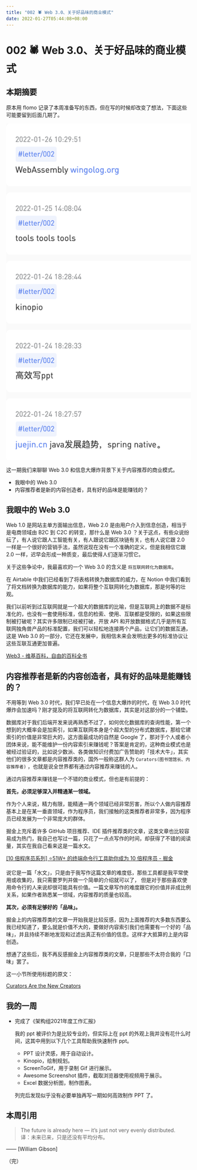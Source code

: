 ```yaml
---
title: "002 🕷 Web 3.0、关于好品味的商业模式"
date: 2022-01-27T05:44:08+08:00
---
```


# 002 🕷 Web 3.0、关于好品味的商业模式

## **本期摘要**

原本用 flomo 记录了本周准备写的东西，但在写的时候却改变了想法，下面这些可能要留到后面几期了。

![flomo](./002/flomo.png)

 这一期我们来聊聊 Web 3.0 和信息大爆炸背景下关于内容推荐的商业模式。

- 我眼中的 Web 3.0
- 内容推荐者是新的内容创造者，具有好的品味是能赚钱的？

## 我眼中的 Web 3.0

Web 1.0 是网站主单方面输出信息，Web 2.0 是由用户介入到信息创造，相当于是电商领域由 B2C 到 C2C 的转变，那什么是 Web 3.0 ？关于这点，有些众说纷纭了，有人说它跟人工智能有关，有人跟说它跟区块链有关，也有人说它跟 2.0 一样是一个很好的营销手法，虽然说现在没有一个准确的定义，但是我相信它跟 2.0 一样，迟早会形成一种质变，最后使得人们逐渐习惯它。

关于这些争论中，我最喜欢的一个 Web 3.0 的含义是 `将互联网转化为数据库`。

在 Airtable 中我们已经看到了将表格转换为数据库的威力，在 Notion 中我们看到了将文档转换为数据库的能力，如果将整个互联网转化为数据库，那是何等的壮观。

我们以前听到过互联网就是一个超大的数据库的比喻，但是互联网上的数据不是标准化的，也没有一套使用标准，信息的检索、使用、互联都是受限的，如果这些限制被打破呢？其实许多限制已经被打破，开放 API 和开放数据格式几乎是所有互联网独角兽产品的标准配置，我们可以轻松地连接两个产品，让它们的数据互通，这是 Web 3.0 的一部分，它还在发展中，我相信未来会发明出更多的标准协议让这些互联互通更加普遍。

[Web3 - 维基百科，自由的百科全书](https://zh.wikipedia.org/wiki/Web3)

## 内容推荐者是新的内容创造者，具有好的品味是能赚钱的？

不用等到 Web 3.0 时代，我们早已处在一个信息大爆炸的时代，在 Web 3.0 时代爆炸会加速吗？刚才提及的将互联网转化为数据库，其实是对这部分的一个铺垫。

数据库对于我们后端开发来说再熟悉不过了，如何优化数据库的查询性能，第一个想到的大概率会是加索引，如果互联网本身是个超大型的分布式数据库，那给它建索引的价值是非常巨大的，这方面最成功的自然是 Google 了，那对于个人或者小团体来说，能不能维护一份内容索引来赚钱呢？答案是肯定的，这种商业模式也是被经过验证的，比如说少数派、各类做知识付费加广告赞助的「技术大牛」，其实他们的很多文章都是内容推荐类的，国外一般称这群人为 `Curators(图书馆馆长、内容推荐者)` ，也就是说全世界都有通过内容推荐来赚钱的人。

通过内容推荐来赚钱是一个不错的商业模式，但也是有前提的：

**首先，必须足够深入并精通某一领域。**

作为个人来说，精力有限，能精通一两个领域已经非常厉害，所以个人做内容推荐基本上是在某一垂直领域，作为程序员，我们接触的这类推荐者非常多，因为程序员已经发展为一个非常庞大的群体。

掘金上充斥着许多 GitHub 项目推荐、IDE 插件推荐类的文章，这类文章也比较容易成为热门，我自己也写过一篇，只花了一点点写作的时间，却获得了不错的阅读量，其实在我自己看来这是一篇水文。

[[10 倍程序员系列] ⭐51W+ 的终端命令行工具助你成为 10 倍程序员 - 掘金](https://juejin.cn/post/6966606708848197645)

说它是一篇「水文」，只是由于我写作这篇文章的难度低，那些工具都是我平常使用或收集的，我只需要罗列并做一个简单的介绍就可以了， 但是对于那些喜欢使用命令行的人来说却很可能具有价值。一篇文章写作的难度跟它的价值并非成比例关系，如果作者熟悉某一领域，内容推荐的质量也较高。

**其次，必须有足够好的「品味」。**

掘金上的内容推荐类的文章一开始我是比较反感，因为上面推荐的大多数东西要么我已经知道了，要么就是价值不大的，要做好内容索引我们也需要有一个好的「品味」，并且持续不断地发现和过滤出真正有价值的信息。这样才大抵算的上是内容创造。

想通了这些后，我不再反感掘金上内容推荐类的文章，只是那些不太符合我的「口味」罢了。

这一小节所使用标题的原文：

[Curators Are the New Creators](https://gabygoldberg.medium.com/curators-are-the-new-creators-the-business-model-of-good-taste-5852727d4b54)

## 我的一周

- 完成了《架构组2021年度工作汇报》
    
    我的 ppt 被评价为是比较专业的，但实际上在 ppt 的外观上我并没有花什么时间，这其中用到以下几个工具帮助我快速制作 ppt。
    
    - PPT 设计灵感，用于自动设计。
    - Kinopio，绘制规划。
    - ScreenToGif，用于录制 Gif 进行展示。
    - Awesome Screenshot 插件，截取浏览器使用视频用于展示。
    - Excel 数据分析图，制作图表。
    
    列完后发现似乎没有必要单独再写一期如何高效制作 PPT 了。
    

## 本周引用

> The future is already here — it’s just not very evenly distributed.  
译：未来已来，只是还没有平均分布。

—— [William Gibson]
> 

（完）